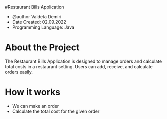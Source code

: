 #Restaurant Bills Application

* @author Valdeta Demiri
 * Date Created: 02.09.2022
 * Programming Language: Java 

# About the Project

The Restaurant Bills Application is designed to manage orders and calculate total costs in a restaurant setting. Users can add, receive, and calculate orders easily.

# How it works

- We can make an order
- Calculate the total cost for the given order
